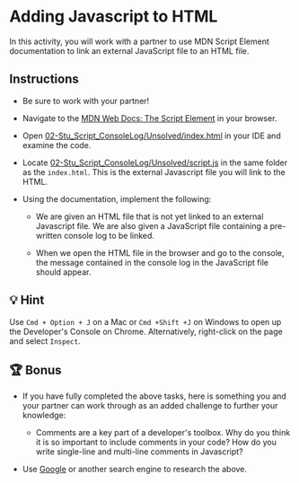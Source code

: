 # Adding Javascript to HTML 

In this activity, you will work with a partner to use MDN Script Element documentation to link an external JavaScript file to an HTML file.

## Instructions

* Be sure to work with your partner!

* Navigate to the [MDN Web Docs: The Script Element](https://developer.mozilla.org/en-US/docs/Web/HTML/Element/script) in your browser.

* Open [02-Stu_Script_ConsoleLog/Unsolved/index.html]() in your IDE and examine the code.

* Locate [02-Stu_Script_ConsoleLog/Unsolved/script.js]() in the same folder as the `index.html`. This is the external Javascript file you will link to the HTML. 

* Using the documentation, implement the following:

  * We are given an HTML file that is not yet linked to an external Javascript file. We are also given a JavaScript file containing a pre-written console log to be linked.  

  * When we open the HTML file in the browser and go to the console, the message contained in the console log in the JavaScript file should appear. 

## 💡 Hint

Use `Cmd + Option + J` on a Mac or `Cmd +Shift +J` on Windows to open up the Developer's Console on Chrome. Alternatively, right-click on the page and select `Inspect`.

## 🏆 Bonus

* If you have fully completed the above tasks, here is something you and your partner can work through as an added challenge to further your knowledge:

  * Comments are a key part of a developer's toolbox.  Why do you think it is 
       so important to include comments in your code? How do you write single-line and multi-line comments in Javascript?

* Use [Google](https://www.google.com) or another search engine to research the above.

